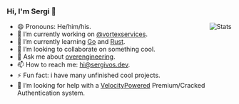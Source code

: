 ### Hi, I'm Sergi 👋

<img src="https://metrics.lecoq.io/sergivb01?base.header=0&languages=1&followup=1" alt="Stats" align="right">

* 😄 Pronouns: He/him/his.  
* 🔭 I’m currently working on [@vortexservices](https://github.com/vortexservices).  
* 🌱 I’m currently learning [Go](https://golang.org/) and [Rust](https://www.rust-lang.org/).  
* 👯 I’m looking to collaborate on something cool.  
* 💬 Ask me about [overengineering](https://en.wikipedia.org/wiki/Overengineering).  
* 📫 How to reach me: [hi@sergivos.dev](mailto://hi@sergivos.dev).  
* ⚡ Fun fact: i have many unfinished cool projects.  
* 🤔 I’m looking for help with a [VelocityPowered](https://velocitypowered.com/) Premium/Cracked Authentication system.
